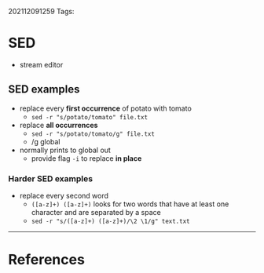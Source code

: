 202112091259
Tags: 

# SED
- stream editor
## SED examples
- replace every **first occurrence** of potato with tomato
	- `sed -r "s/potato/tomato" file.txt`
- replace **all occurrences**
	- `sed -r "s/potato/tomato/g" file.txt`
	- /g global
- normally prints to global out
	- provide flag `-i` to replace **in place**
### Harder SED examples
- replace every second word
	- `([a-z]+) ([a-z]+)` looks for two words that have at least one character and are separated by a space
	- `sed -r "s/([a-z]+) ([a-z]+)/\2 \1/g" text.txt`
---
# References